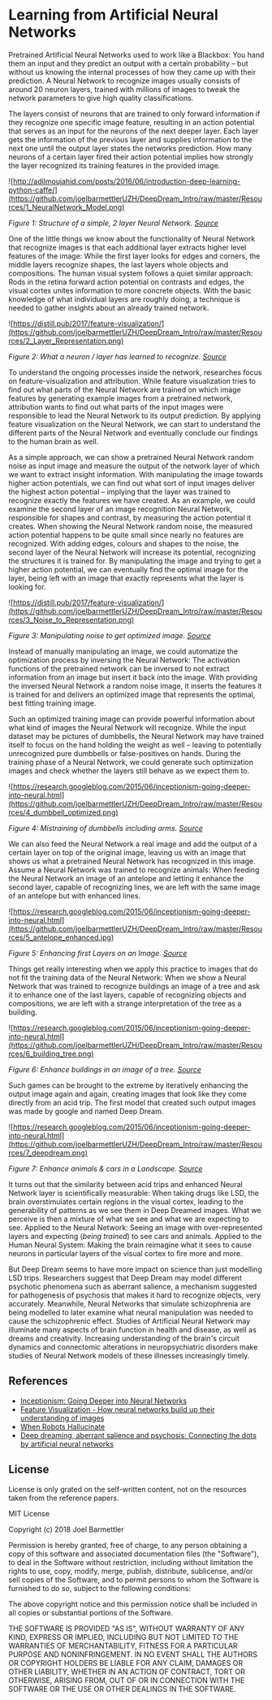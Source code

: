 

# Learning from Artificial Neural Networks

Pretrained Artificial Neural Networks used to work like a Blackbox: You hand them an input and they predict an output with a certain probability – but without us knowing the internal processes of how they came up with their prediction. A Neural Network to recognize images usually consists of around 20 neuron layers, trained with millions of images to tweak the network parameters to give high quality classifications.

The layers consist of neurons that are trained to only forward information if they recognize one specific image feature, resulting in an action potential that serves as an input for the neurons of the next deeper layer. Each layer gets the information of the previous layer and supplies information to the next one until the output layer states the networks prediction. How many neurons of a certain layer fired their action potential implies how strongly the layer recognized its training features in the provided image.

 ![http://adilmoujahid.com/posts/2016/06/introduction-deep-learning-python-caffe/](https://github.com/joelbarmettlerUZH/DeepDream_Intro/raw/master/Resources/1_NeuralNetwork_Model.png)

*Figure  1: Structure of a simple, 2 layer Neural Network. [Source](http://adilmoujahid.com/posts/2016/06/introduction-deep-learning-python-caffe/)*

One of the little things we know about the functionality of Neural Network that recognize images is that each additional layer extracts higher level features of the image: While the first layer looks for edges and corners, the middle layers recognize shapes, the last layers whole objects and compositions. The human visual system follows a quiet similar approach: Rods in the retina forward action potential on contrasts and edges, the visual cortex unites information to more concrete objects. With the basic knowledge of what individual layers are roughly doing, a technique is needed to gather insights about an already trained network.

 ![https://distill.pub/2017/feature-visualization/](https://github.com/joelbarmettlerUZH/DeepDream_Intro/raw/master/Resources/2_Layer_Representation.png)

*Figure 2: What a neuron / layer has learned to recognize. [Source](https://distill.pub/2017/feature-visualization/)*

To understand the ongoing processes inside the network, researches focus on feature-visualization and attribution. While feature visualization tries to find out what parts of the Neural Network are trained on which image features by generating example images from a pretrained network, attribution wants to find out what parts of the input images were responsible to lead the Neural Network to its output prediction. By applying feature visualization on the Neural Network, we can start to understand the different parts of the Neural Network and eventually conclude our findings to the human brain as well.

As a simple approach, we can show a pretrained Neural Network random noise as input image and measure the output of the network layer of which we want to extract insight information. With manipulating the image towards higher action potentials, we can find out what sort of input images deliver the highest action potential – implying that the layer was trained to recognize exactly the features we have created. As an example, we could examine the second layer of an image recognition Neural Network, responsible for shapes and contrast, by measuring the action potential it creates. When showing the Neural Network random noise, the measured action potential happens to be quite small since nearly no features are recognized. With adding edges, colours and shapes to the noise, the second layer of the Neural Network will increase its potential, recognizing the structures it is trained for. By manipulating the image and trying to get a higher action potential, we can eventually find the optimal image for the layer, being left with an image that exactly represents what the layer is looking for.

 ![https://distill.pub/2017/feature-visualization/](https://github.com/joelbarmettlerUZH/DeepDream_Intro/raw/master/Resources/3_Noise_to_Representation.png)

*Figure  3: Manipulating noise to get optimized image. [Source](https://distill.pub/2017/feature-visualization/)*

Instead of manually manipulating an image, we could automatize the optimization process by inversing the Neural Network: The activation functions of the pretrained network can be inversed to not extract information from an image but insert it back into the image. With providing the inversed Neural Network a random noise image, it inserts the features it is trained for and delivers an optimized image that represents the optimal, best fitting training image.

Such an optimized training image can provide powerful information about what kind of images the Neural Network will recognize. While the input dataset may be pictures of dumbbells, the Neural Network may have trained itself to focus on the hand holding the weight as well – leaving to potentially unrecognized pure dumbbells or false-positives on hands.  During the training phase of a Neural Network, we could generate such optimization images and check whether the layers still behave as we expect them to.

![https://research.googleblog.com/2015/06/inceptionism-going-deeper-into-neural.html](https://github.com/joelbarmettlerUZH/DeepDream_Intro/raw/master/Resources/4_dumbbell_optimized.png)

*Figure  4: Mistraining of dumbbells including arms. [Source](https://research.googleblog.com/2015/06/inceptionism-going-deeper-into-neural.html)*

We can also feed the Neural Network a real image and add the output of a certain layer on top of the original image, leaving us with an image that shows us what a pretrained Neural Network has recognized in this image. Assume a Neural Network was trained to recognize animals: When feeding the Neural Network an image of an antelope and letting it enhance the second layer, capable of recognizing lines, we are left with the same image of an antelope but with enhanced lines.

 ![https://research.googleblog.com/2015/06/inceptionism-going-deeper-into-neural.html](https://github.com/joelbarmettlerUZH/DeepDream_Intro/raw/master/Resources/5_antelope_enhanced.jpg)

*Figure  5: Enhancing first Layers on an Image. [Source](https://research.googleblog.com/2015/06/inceptionism-going-deeper-into-neural.html)*

Things get really interesting when we apply this practice to images that do not fit the training data of the Neural Network: When we show a Neural Network that was trained to recognize buildings an image of a tree and ask it to enhance one of the last layers, capable of recognizing objects and compositions, we are left with a strange interpretation of the tree as a building.

 ![https://research.googleblog.com/2015/06/inceptionism-going-deeper-into-neural.html](https://github.com/joelbarmettlerUZH/DeepDream_Intro/raw/master/Resources/6_building_tree.png)

*Figure  6: Enhance buildings in an image of a tree. [Source](https://research.googleblog.com/2015/06/inceptionism-going-deeper-into-neural.html)*

Such games can be brought to the extreme by iteratively enhancing the output image again and again, creating images that look like they come directly from an acid trip. The first model that created such output images was made by google and named Deep Dream.

 ![https://research.googleblog.com/2015/06/inceptionism-going-deeper-into-neural.html](https://github.com/joelbarmettlerUZH/DeepDream_Intro/raw/master/Resources/7_deepdream.png)

*Figure  7: Enhance animals &amp; cars in a Landscape. [Source](https://www.theatlantic.com/technology/archive/2015/09/robots-hallucinate-dream/403498/)*

It turns out that the similarity between acid trips and enhanced Neural Network layer is scientifically measurable: When taking drugs like LSD, the brain overstimulates certain regions in the visual cortex, leading to the generability of patterns as we see them in Deep Dreamed images. What we perceive is then a mixture of what we see and what we are expecting to see. Applied to the Neural Network: Seeing an image with over-represented layers and expecting (_being trained_) to see cars and animals.  Applied to the Human Neural System: Making the brain reimagine what it sees to cause neurons in particular layers of the visual cortex to fire more and more.

But Deep Dream seems to have more impact on science than just modelling LSD trips. Researchers suggest that Deep Dream may model different psychotic phenomena such as aberrant salience, a mechanism suggested for pathogenesis of psychosis that makes it hard to recognize objects, very accurately. Meanwhile, Neural Networks that simulate schizophrenia are being modelled to later examine what neural manipulation was needed to cause the schizophrenic effect. Studies of Artificial Neural Network may illuminate many aspects of brain function in health and disease, as well as dreams and creativity. Increasing understanding of the brain&#39;s circuit dynamics and connectomic alterations in neuropsychiatric disorders make studies of Neural Network models of these illnesses increasingly timely.

References
----

- [Inceptionism: Going Deeper into Neural Networks ](https://research.googleblog.com/2015/06/inceptionism-going-deeper-into-neural.html)
- [Feature Visualization - How neural networks build up their understanding of images](https://distill.pub/2017/feature-visualization/)
- [When Robots Hallucinate](https://www.theatlantic.com/technology/archive/2015/09/robots-hallucinate-dream/403498/)
- [Deep dreaming, aberrant salience and psychosis: Connecting the dots by artificial neural networks](http://www.schres-journal.com/article/S0920-9964(17)30029-4/pdf)


License
----

License is only grated on the self-written content, not on the resources taken from the reference papers.

MIT License

Copyright (c) 2018 Joel Barmettler

Permission is hereby granted, free of charge, to any person obtaining a copy
of this software and associated documentation files (the "Software"), to deal
in the Software without restriction, including without limitation the rights
to use, copy, modify, merge, publish, distribute, sublicense, and/or sell
copies of the Software, and to permit persons to whom the Software is
furnished to do so, subject to the following conditions:

The above copyright notice and this permission notice shall be included in all
copies or substantial portions of the Software.

THE SOFTWARE IS PROVIDED "AS IS", WITHOUT WARRANTY OF ANY KIND, EXPRESS OR
IMPLIED, INCLUDING BUT NOT LIMITED TO THE WARRANTIES OF MERCHANTABILITY,
FITNESS FOR A PARTICULAR PURPOSE AND NONINFRINGEMENT. IN NO EVENT SHALL THE
AUTHORS OR COPYRIGHT HOLDERS BE LIABLE FOR ANY CLAIM, DAMAGES OR OTHER
LIABILITY, WHETHER IN AN ACTION OF CONTRACT, TORT OR OTHERWISE, ARISING FROM,
OUT OF OR IN CONNECTION WITH THE SOFTWARE OR THE USE OR OTHER DEALINGS IN THE
SOFTWARE.
